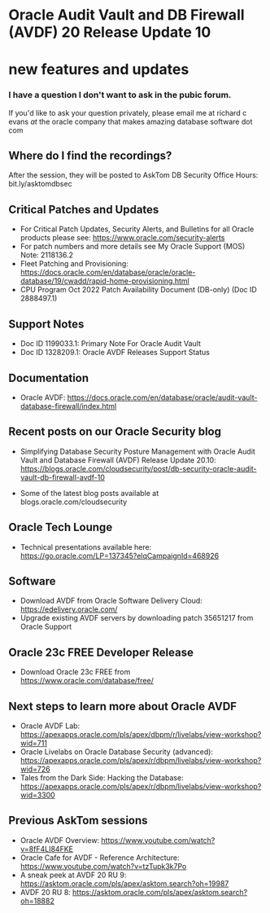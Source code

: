 # Oracle Audit Vault and DB Firewall (AVDF) 20 Release Update 10
# new features and updates

### I have a question I don't want to ask in the pubic forum. 

If you'd like to ask your question privately, please email me at richard c evans _at_ the oracle company that makes amazing database software dot com 

## Where do I find the recordings? 

After the session, they will be posted to AskTom DB Security Office Hours: bit.ly/asktomdbsec

## Critical Patches and Updates

- For Critical Patch Updates, Security Alerts, and Bulletins for all Oracle products please see: https://www.oracle.com/security-alerts
- For patch numbers and more details see My Oracle Support (MOS) Note: 2118136.2 
- Fleet Patching and Provisioning: https://docs.oracle.com/en/database/oracle/oracle-database/19/cwadd/rapid-home-provisioning.html
- CPU Program Oct 2022 Patch Availability Document (DB-only) (Doc ID 2888497.1)	

## Support Notes

- Doc ID 1199033.1: Primary Note For Oracle Audit Vault
- Doc ID 1328209.1: Oracle AVDF Releases Support Status 

## Documentation 

- Oracle AVDF: https://docs.oracle.com/en/database/oracle/audit-vault-database-firewall/index.html

## Recent posts on our Oracle Security blog

- Simplifying Database Security Posture Management with Oracle Audit Vault and Database Firewall (AVDF) Release Update 20.10: https://blogs.oracle.com/cloudsecurity/post/db-security-oracle-audit-vault-db-firewall-avdf-10

- Some of the latest blog posts available at blogs.oracle.com/cloudsecurity

## Oracle Tech Lounge 

- Technical presentations available here: https://go.oracle.com/LP=137345?elqCampaignId=468926

## Software

- Download AVDF from Oracle Software Delivery Cloud: https://edelivery.oracle.com/
- Upgrade existing AVDF servers by downloading patch 35651217 from Oracle Support

## Oracle 23c FREE Developer Release

- Download Oracle 23c FREE from https://www.oracle.com/database/free/

## Next steps to learn more about Oracle AVDF

- Oracle AVDF Lab: https://apexapps.oracle.com/pls/apex/dbpm/r/livelabs/view-workshop?wid=711
- Oracle Livelabs on Oracle Database Security (advanced): https://apexapps.oracle.com/pls/apex/r/dbpm/livelabs/view-workshop?wid=726
- Tales from the Dark Side: Hacking the Database: https://apexapps.oracle.com/pls/apex/r/dbpm/livelabs/view-workshop?wid=3300

## Previous AskTom sessions

- Oracle AVDF Overview: https://www.youtube.com/watch?v=8fF4LI84FKE
- Oracle Cafe for AVDF - Reference Architecture: https://www.youtube.com/watch?v=tzTupk3k7Po
- A sneak peek at AVDF 20 RU 9: https://asktom.oracle.com/pls/apex/asktom.search?oh=19987
- AVDF 20 RU 8: https://asktom.oracle.com/pls/apex/asktom.search?oh=18882
